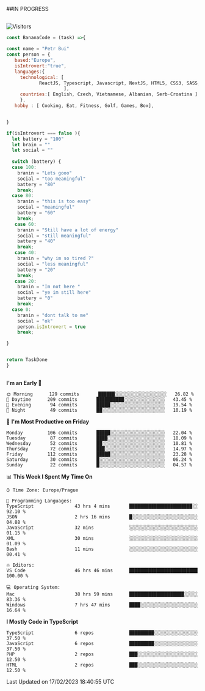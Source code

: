 ##IN PROGRESS
##
![Visitors](https://komarev.com/ghpvc/?username=petrbui&style=for-the-badge&label=Visitors+👀)
```Javascript
const BananaCode = (task) =>{

const name = "Petr Bui"
const person = {
   based:"Europe",
   isIntrovert:"true",
   languages:{
     technological: [ 
            ReactJS, Typescript, Javascript, NextJS, HTML5, CSS3, SASS, Redux, Node, Storybook, Styled-Component
                     ],
     countries:[ English, Czech, Vietnamese, Albanian, Serb-Croatina ]
     },
   hobby : [ Cooking, Eat, Fitness, Golf, Games, Box],


}

if(isIntrovert === false ){
  let battery = "100"
  let brain = ""
  let social = ""
  
  switch (battery) {
  case 100:
    branin = "Lets gooo"
    social = "too meaningful"
    battery = "80"
    break;
  case 80:
    branin = "this is too easy"
    social = "meaningful"
    battery = "60"
    break;
   case 60:
    branin = "Still have a lot of energy"
    social = "still meaningful"
    battery = "40"
    break;
   case 40:
    branin = "why im so tired ?"
    social = "less meaningful"
    battery = "20"
    break;
   case 20:
    branin = "Im not here "
    social = "ye im still here"
    battery = "0"
    break;
  case 0:
    branin = "dont talk to me"
    social = "ok"
    person.isIntrovert = true
    break;

}


return TaskDone
}
```



##
<!--
[![My GitHub stats](https://github-readme-stats.vercel.app/api?username=petrbui&theme=github_dark)](https://github.com/anuraghazra/github-readme-stats)

[![My wakatime stats](https://github-readme-stats.vercel.app/api/wakatime?username=petrbui&theme=github_dark)](https://github.com/anuraghazra/github-readme-stats)
-->
<!--START_SECTION:waka-->
**I'm an Early 🐤** 

```text
🌞 Morning      129 commits       ██████░░░░░░░░░░░░░░░░░░░   26.82 % 
🌆 Daytime      209 commits       ██████████░░░░░░░░░░░░░░░   43.45 % 
🌃 Evening       94 commits       █████░░░░░░░░░░░░░░░░░░░░   19.54 % 
🌙 Night         49 commits       ██░░░░░░░░░░░░░░░░░░░░░░░   10.19 % 

```
📅 **I'm Most Productive on Friday** 

```text
Monday         106 commits       █████░░░░░░░░░░░░░░░░░░░░   22.04 % 
Tuesday         87 commits       ████░░░░░░░░░░░░░░░░░░░░░   18.09 % 
Wednesday       52 commits       ██░░░░░░░░░░░░░░░░░░░░░░░   10.81 % 
Thursday        72 commits       ███░░░░░░░░░░░░░░░░░░░░░░   14.97 % 
Friday         112 commits       █████░░░░░░░░░░░░░░░░░░░░   23.28 % 
Saturday        30 commits       █░░░░░░░░░░░░░░░░░░░░░░░░   06.24 % 
Sunday          22 commits       █░░░░░░░░░░░░░░░░░░░░░░░░   04.57 % 

```


📊 **This Week I Spent My Time On** 

```text
⌚︎ Time Zone: Europe/Prague

💬 Programming Languages: 
TypeScript               43 hrs 4 mins       ███████████████████████░░   92.10 % 
JSON                     2 hrs 16 mins       █░░░░░░░░░░░░░░░░░░░░░░░░   04.88 % 
JavaScript               32 mins             ░░░░░░░░░░░░░░░░░░░░░░░░░   01.15 % 
XML                      30 mins             ░░░░░░░░░░░░░░░░░░░░░░░░░   01.09 % 
Bash                     11 mins             ░░░░░░░░░░░░░░░░░░░░░░░░░   00.41 % 

🔥 Editors: 
VS Code                  46 hrs 46 mins      █████████████████████████   100.00 % 

💻 Operating System: 
Mac                      38 hrs 59 mins      ████████████████████░░░░░   83.36 % 
Windows                  7 hrs 47 mins       ████░░░░░░░░░░░░░░░░░░░░░   16.64 % 

```

**I Mostly Code in TypeScript** 

```text
TypeScript               6 repos             █████████░░░░░░░░░░░░░░░░   37.50 % 
JavaScript               6 repos             █████████░░░░░░░░░░░░░░░░   37.50 % 
PHP                      2 repos             ███░░░░░░░░░░░░░░░░░░░░░░   12.50 % 
HTML                     2 repos             ███░░░░░░░░░░░░░░░░░░░░░░   12.50 % 

```



 Last Updated on 17/02/2023 18:40:55 UTC
<!--END_SECTION:waka-->
